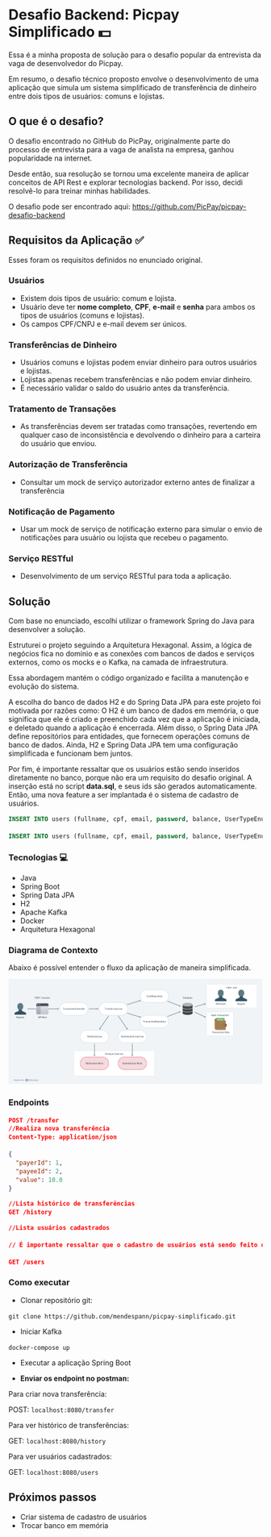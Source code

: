 # Desafio Backend: Picpay Simplificado 💵

Essa é a minha proposta de solução para o desafio popular da entrevista da vaga de desenvolvedor do Picpay. 

Em resumo, o desafio técnico proposto envolve o desenvolvimento de uma aplicação que simula um sistema simplificado de transferência de dinheiro entre dois tipos de usuários: comuns e lojistas.

## O que é o desafio?

O desafio encontrado no GitHub do PicPay, originalmente parte do processo de entrevista para a vaga de analista na empresa, ganhou popularidade na internet. 

Desde então, sua resolução se tornou uma excelente maneira de aplicar conceitos de API Rest e explorar tecnologias backend. Por isso, decidi resolvê-lo para treinar minhas habilidades.

O desafio pode ser encontrado aqui: https://github.com/PicPay/picpay-desafio-backend

## Requisitos da Aplicação ✅

Esses foram os requisitos definidos no enunciado original.

### Usuários

* Existem dois tipos de usuário: comum e lojista.
* Usuário deve ter **nome completo**, **CPF**, **e-mail** e **senha** para ambos os tipos de usuários (comuns e lojistas).
* Os campos CPF/CNPJ e e-mail devem ser únicos.

### Transferências de Dinheiro

* Usuários comuns e lojistas podem enviar dinheiro para outros usuários e lojistas.
* Lojistas apenas recebem transferências e não podem enviar dinheiro.
* É necessário validar o saldo do usuário antes da transferência.

### Tratamento de Transações

* As transferências devem ser tratadas como transações, revertendo em qualquer caso de inconsistência e devolvendo o dinheiro para a carteira do usuário que enviou.

### Autorização de Transferência

* Consultar um mock de serviço autorizador externo antes de finalizar a transferência

### Notificação de Pagamento

* Usar um mock de serviço de notificação externo para simular o envio de notificações para usuário ou lojista que recebeu o pagamento.

### Serviço RESTful

* Desenvolvimento de um serviço RESTful para toda a aplicação.

## Solução

Com base no enunciado, escolhi utilizar o framework Spring do Java para desenvolver a solução.

Estruturei o projeto seguindo a Arquitetura Hexagonal. Assim, a lógica de negócios fica no domínio e as conexões com bancos de dados e serviços externos, como os mocks e o Kafka, na camada de infraestrutura.

Essa abordagem mantém o código organizado e facilita a manutenção e evolução do sistema.

A escolha do banco de dados H2 e do Spring Data JPA para este projeto foi motivada por razões como: O H2 é um banco de dados em memória, o que significa que ele é criado e preenchido cada vez que a aplicação é iniciada, e deletado quando a aplicação é encerrada. Além disso, o Spring Data JPA define repositórios para entidades, que fornecem operações comuns de banco de dados.
Ainda, H2 e Spring Data JPA tem uma configuração simplificada e funcionam bem juntos.

Por fim, é importante ressaltar que os usuários estão sendo inseridos diretamente no banco, porque não era um requisito do desafio original. A inserção está no script **data.sql**, e seus ids são gerados automaticamente. Então, uma nova feature a ser implantada é o sistema de cadastro de usuários.

```SQL
INSERT INTO users (fullname, cpf, email, password, balance, UserTypeEnum) VALUES ('Pamela', '123.456.789-00', 'pamela@hotmail.com', '123', 100.0, 'REGULAR');

INSERT INTO users (fullname, cpf, email, password, balance, UserTypeEnum) VALUES ('Crystal', '123.456.783-00', 'crystal@hotmail.com', '123', 200.0, 'MERCHANT');
```

### Tecnologias 💻

* Java
* Spring Boot
* Spring Data JPA
* H2
* Apache Kafka
* Docker
* Arquitetura Hexagonal

### Diagrama de Contexto
Abaixo é possível entender o fluxo da aplicação de maneira simplificada.

![Diagrama de Contexto](img/image.png)

### Endpoints
```json
POST /transfer
//Realiza nova transferência
Content-Type: application/json

{
  "payerId": 1,
  "payeeId": 2,
  "value": 10.0
}
```
```json
//Lista histórico de transferências
GET /history
```

```json
//Lista usuários cadastrados

// É importante ressaltar que o cadastro de usuários está sendo feito diretamente no arquivo data.sql. 

GET /users
```

### Como executar

* Clonar repositório git:

`
git clone https://github.com/mendespann/picpay-simplificado.git
`

* Iniciar Kafka

`
docker-compose up
`

* Executar a aplicação Spring Boot

* **Enviar os endpoint no postman:**

Para criar nova transferência:

POST:
`
localhost:8080/transfer
`

Para ver histórico de transferências:

GET:
`
localhost:8080/history
`

Para ver usuários cadastrados:

GET:
`
localhost:8080/users
`

## Próximos passos

* Criar sistema de cadastro de usuários
* Trocar banco em memória